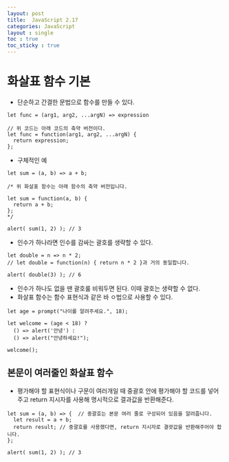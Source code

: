 ```yaml
---
layout: post
title:  JavaScript 2.17
categories: JavaScript
layout : single
toc : true 
toc_sticky : true
---
```


# 화살표 함수 기본

- 단순하고 간결한 문법으로 함수를 만들 수 있다.

```
let func = (arg1, arg2, ...argN) => expression

// 위 코드는 아래 코드의 축약 버전이다.
let func = function(arg1, arg2, ...argN) {
  return expression;
};
```

- 구체적인 예

```
let sum = (a, b) => a + b;

/* 위 화살표 함수는 아래 함수의 축약 버전입니다.

let sum = function(a, b) {
  return a + b;
};
*/

alert( sum(1, 2) ); // 3
```

- 인수가 하나라면 인수를 감싸는 괄호를 생략할 수 있다.

```
let double = n => n * 2;
// let double = function(n) { return n * 2 }과 거의 동일합니다.

alert( double(3) ); // 6
```

- 인수가 하나도 없을 땐 괄호룰 비워두면 된다. 이때 괄호는 생략할 수 없다.
- 화살표 함수는 함수 표현식과 같은 바 ㅇ법으로 사용할 수 있다.

```
let age = prompt("나이를 알려주세요.", 18);

let welcome = (age < 18) ?
  () => alert('안녕') :
  () => alert("안녕하세요!");

welcome();
```



## 본문이 여러줄인 화살표 함수

- 평가해야 할 표현식이나 구문이 여러개일 때 중괄호 안에 평가해야 할 코드를 넣어주고 return 지시자를 사용해 명시적으로 결과값을 반환해준다.

```
let sum = (a, b) => {  // 중괄호는 본문 여러 줄로 구성되어 있음을 알려줍니다.
  let result = a + b;
  return result; // 중괄호를 사용했다면, return 지시자로 결괏값을 반환해주어야 합니다.
};

alert( sum(1, 2) ); // 3
```

